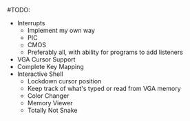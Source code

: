 #TODO:
* Interrupts
  * Implement my own way
  * PIC
  * CMOS
  * Preferably all, with ability for programs to add listeners
* VGA Cursor Support
* Complete Key Mapping
* Interactive Shell
  * Lockdown cursor position
  * Keep track of what's typed or read from VGA memory
  * Color Changer
  * Memory Viewer
  * Totally Not Snake

